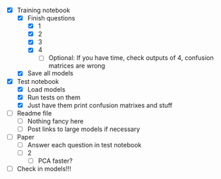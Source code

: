 - [x] Training notebook
	- [x] Finish questions
		- [x] 1
		- [x] 2
		- [x] 3
		- [x] 4
			- [ ] Optional: If you have time, check outputs of 4, confusion matrices are wrong
	- [x] Save all models
- [x] Test notebook
	- [x] Load models
	- [x] Run tests on them
	- [x] Just have them print confusion matrixes and stuff
- [ ] Readme file
	- [ ] Nothing fancy here
	- [ ] Post links to large models if necessary
- [ ] Paper
	- [ ] Answer each question in test notebook
	- [ ] 2
		- [ ] PCA faster?
- [ ] Check in models!!!
